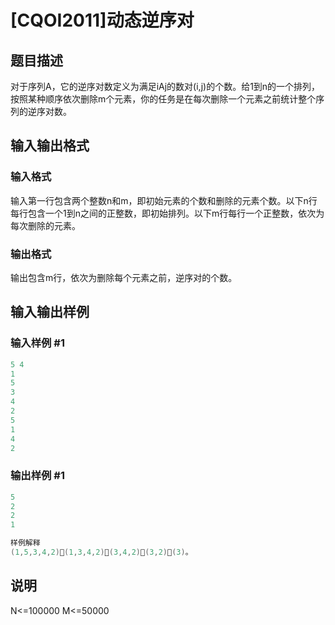 # [CQOI2011]动态逆序对

## 题目描述

对于序列A，它的逆序对数定义为满足iAj的数对(i,j)的个数。给1到n的一个排列，按照某种顺序依次删除m个元素，你的任务是在每次删除一个元素之前统计整个序列的逆序对数。

## 输入输出格式

### 输入格式

输入第一行包含两个整数n和m，即初始元素的个数和删除的元素个数。以下n行每行包含一个1到n之间的正整数，即初始排列。以下m行每行一个正整数，依次为每次删除的元素。

### 输出格式

输出包含m行，依次为删除每个元素之前，逆序对的个数。

## 输入输出样例

### 输入样例 #1

```cpp
5 4
1
5
3
4
2
5
1
4
2
```


### 输出样例 #1

```cpp
5
2
2
1

样例解释
(1,5,3,4,2)(1,3,4,2)(3,4,2)(3,2)(3)。
```


## 说明

N<=100000 M<=50000

